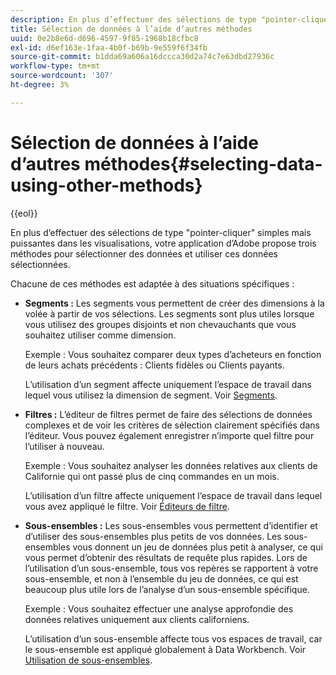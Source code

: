 ```yaml
---
description: En plus d’effectuer des sélections de type "pointer-cliquer" simples mais puissantes dans les visualisations, votre application d’Adobe propose trois méthodes pour sélectionner des données et utiliser ces données sélectionnées.
title: Sélection de données à l’aide d’autres méthodes
uuid: 0e2b8e6d-d696-4597-9f85-1968b18cfbc8
exl-id: d6ef163e-1faa-4b0f-b69b-9e559f6f34fb
source-git-commit: b1dda69a606a16dccca30d2a74c7e63dbd27936c
workflow-type: tm+mt
source-wordcount: '307'
ht-degree: 3%

---
```


# Sélection de données à l’aide d’autres méthodes{#selecting-data-using-other-methods}

{{eol}}

En plus d’effectuer des sélections de type &quot;pointer-cliquer&quot; simples mais puissantes dans les visualisations, votre application d’Adobe propose trois méthodes pour sélectionner des données et utiliser ces données sélectionnées.

Chacune de ces méthodes est adaptée à des situations spécifiques :

* **Segments :** Les segments vous permettent de créer des dimensions à la volée à partir de vos sélections. Les segments sont plus utiles lorsque vous utilisez des groupes disjoints et non chevauchants que vous souhaitez utiliser comme dimension.

   Exemple : Vous souhaitez comparer deux types d’acheteurs en fonction de leurs achats précédents : Clients fidèles ou Clients payants.

   L’utilisation d’un segment affecte uniquement l’espace de travail dans lequel vous utilisez la dimension de segment. Voir [Segments](../../../../home/c-get-started/c-analysis-vis/c-seg/c-seg.md#concept-71a333e5c7334e0489c76fca95862fbc).

* **Filtres :** L’éditeur de filtres permet de faire des sélections de données complexes et de voir les critères de sélection clairement spécifiés dans l’éditeur. Vous pouvez également enregistrer n’importe quel filtre pour l’utiliser à nouveau.

   Exemple : Vous souhaitez analyser les données relatives aux clients de Californie qui ont passé plus de cinq commandes en un mois.

   L’utilisation d’un filtre affecte uniquement l’espace de travail dans lequel vous avez appliqué le filtre. Voir [Éditeurs de filtre](../../../../home/c-get-started/c-analysis-vis/c-filter-editors/c-filter-editors.md#concept-2f343ecbed8240f18b0c1f1eccef11e3).

* **Sous-ensembles :** Les sous-ensembles vous permettent d’identifier et d’utiliser des sous-ensembles plus petits de vos données. Les sous-ensembles vous donnent un jeu de données plus petit à analyser, ce qui vous permet d’obtenir des résultats de requête plus rapides. Lors de l’utilisation d’un sous-ensemble, tous vos repères se rapportent à votre sous-ensemble, et non à l’ensemble du jeu de données, ce qui est beaucoup plus utile lors de l’analyse d’un sous-ensemble spécifique.

   Exemple : Vous souhaitez effectuer une analyse approfondie des données relatives uniquement aux clients californiens.

   L’utilisation d’un sous-ensemble affecte tous vos espaces de travail, car le sous-ensemble est appliqué globalement à Data Workbench. Voir [Utilisation de sous-ensembles](../../../../home/c-get-started/c-vis/c-wk-subsets/c-wk-subsets.md#concept-43809322b6374d5cb2536630a13e943b).
